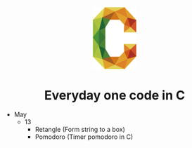 <div align="center">
  <img src="c.png" width="100px"></img>
  <h1>Everyday one code in C </h1>
</div>

- May
  - 13
    - Retangle (Form string to a box)
    - Pomodoro (Timer pomodoro in C)
